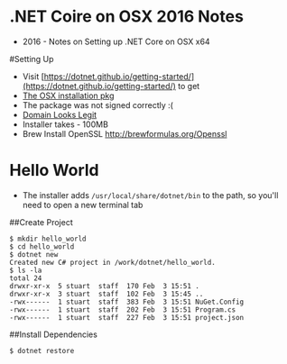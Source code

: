 .NET Coire on OSX 2016 Notes
================

* 2016 - Notes on Setting up .NET Core on OSX x64

#Setting Up

* Visit [https://dotnet.github.io/getting-started/](https://dotnet.github.io/getting-started/) to get 
* [The OSX installation pkg](https://dotnetcli.blob.core.windows.net/dotnet/dev/Installers/Latest/dotnet-osx-x64.latest.pkg)
* The package was not signed correctly :( 
* [Domain Looks Legit](http://www.whois.com/whois/windows.net)
* Installer takes - 100MB
* Brew Install OpenSSL http://brewformulas.org/Openssl


# Hello World
* The installer adds ``/usr/local/share/dotnet/bin`` to the path, so you'll need to open a new terminal tab

##Create Project
```
$ mkdir hello_world
$ cd hello_world
$ dotnet new
Created new C# project in /work/dotnet/hello_world.
$ ls -la
total 24
drwxr-xr-x  5 stuart  staff  170 Feb  3 15:51 .
drwxr-xr-x  3 stuart  staff  102 Feb  3 15:45 ..
-rwx------  1 stuart  staff  383 Feb  3 15:51 NuGet.Config
-rwx------  1 stuart  staff  202 Feb  3 15:51 Program.cs
-rwx------  1 stuart  staff  227 Feb  3 15:51 project.json
```

##Install Dependencies
```
$ dotnet restore
```
